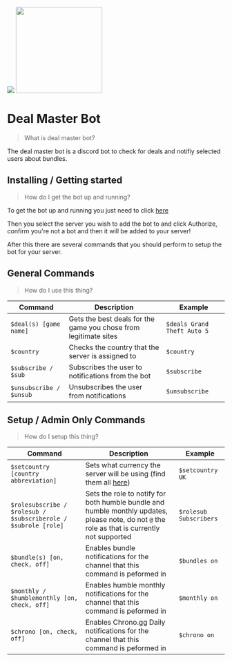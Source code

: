 

![](https://tokei.rs/b1/github/JamTheBean/Deal-Master-Bot)
<img src="https://imgur.com/Kd069tt.png" height="200" />

# Deal Master Bot
> What is deal master bot?
 
The deal master bot is a discord bot to check for deals and notifiy selected users about bundles.

## Installing / Getting started
>How do I get the bot up and running?

To get the bot up and running you just need to click <a href="https://discordapp.com/oauth2/authorize?client_id=345511200454606850&scope=bot&permissions=268725320" target="_blank">here</a>

Then you select the server you wish to add the bot to and click Authorize, confirm you're not a bot and then it will be added to your server!

After this there are several commands that you should perform to setup the bot for your server.


## General Commands
>How do I use this thing?

| Command | Description |Example
| --- | --- | ---|
|`$deal(s) [game name]`|Gets the best deals for the game you chose from legitimate sites|`$deals Grand Theft Auto 5`|
|`$country`|Checks the country that the server is assigned to|`$country`|
|`$subscribe / $sub`|Subscribes the user to notifications from the bot|`$subscribe`|
|`$unsubscribe / $unsub`|Unsubscribes the user from notifications|`$unsubscribe`|

## Setup / Admin Only Commands
>How do I setup this thing?

| Command | Description |Example
| --- | --- | ---|
| `$setcountry [country abbreviation]`|Sets what currency the server will be using (find them all <a href="http://sustainablesources.com/resources/country-abbreviations/" target="_blank">here</a>) |`$setcountry UK`|
|`$rolesubscribe / $rolesub / $subscriberole / $subrole [role]`|Sets the role to notify for both humble bundle and humble monthly updates, please note, do not `@` the role as that is currently not supported|`$rolesub Subscribers`|
|`$bundle(s) [on, check, off]`|Enables bundle notifications for the channel that this command is peformed in|`$bundles on`|
|`$monthly / $humblemonthly [on, check, off]`|Enables humble monthly notifications for the channel that this command is peformed in|`$monthly on`|
|`$chrono [on, check, off]`|Enables Chrono.gg Daily notifications for the channel that this command is peformed in|`$chrono on`|
